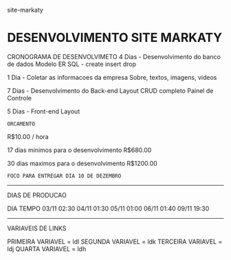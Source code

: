 site-markaty
# DESENVOLVIMENTO SITE MARKATY

CRONOGRAMA DE DESENVOLVIMETO
4 Dias - Desenvolvimento do banco de dados
    Modelo ER
    SQL - create insert drop

1 Dia - Coletar as informacoes da empresa
    Sobre, textos, imagens, videos

7 Dias - Desenvolvimento do Back-end
    Layout 
    CRUD completo
    Painel de Controle

5 Dias - Front-end
    Layout

    ORCAMENTO
R$10.00 / hora

17 dias minimos para o desenvolvimento
    R$680.00

30 dias maximos para o desenvolvimento
    R$1200.00

    FOCO PARA ENTREGAR DIA 10 DE DEZEMBRO

--------------------------------------------------

DIAS DE PRODUCAO 

DIA         TEMPO 
03/11       02:30
04/11       01:30
05/11       01:00
06/11       01:40
09/11       19:30

--------------------------------------------------
VARIAVEIS DE LINKS

PRIMEIRA VARIAVEL = ldl
SEGUNDA VARIAVEL = ldk
TERCEIRA VARIAVEL = ldj
QUARTA VARIAVEL = ldh